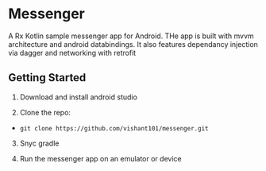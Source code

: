 # Messenger 
A Rx Kotlin sample messenger app for Android. THe app is built with mvvm architecture and android databindings. It also features dependancy injection via dagger and networking with retrofit

## Getting Started
1. Download and install android studio

2. Clone the repo:
- `git clone https://github.com/vishant101/messenger.git`

3. Snyc gradle 

4. Run the messenger app on an emulator or device
